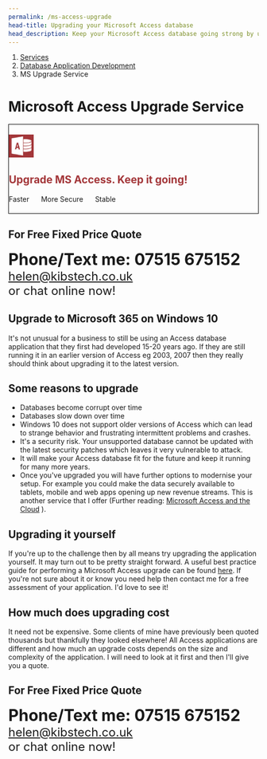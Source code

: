 ```yaml
---
permalink: /ms-access-upgrade
head-title: Upgrading your Microsoft Access database
head_description: Keep your Microsoft Access database going strong by upgrading it to the latest version.
---
```

<nav aria-label="breadcrumb">
  <ol class="breadcrumb">
    <li class="breadcrumb-item"><a href="/">Services</a></li>
    <li class="breadcrumb-item"><a href="/database-developer">Database Application Development</a></li>
    <li class="breadcrumb-item active" aria-current="page">MS Upgrade Service</li>
  </ol>
</nav>

# Microsoft Access Upgrade Service

<!-- <div class="container"><div class="row"><div class="col-2">
Access Job Schedular
</div>
<div class="col-10"> -->

<div class="jumbotron center" style="padding-top:20px;padding-bottom:20px; border:1px solid #000">
 <!-- <div class="lead h1">Get it sorted!</div>-->
<img src="/assets/images/access2.png" style="width:50px;margin:0 auto"/>
<h2 style="color:#A33639">Upgrade MS Access. Keep&nbsp;it&nbsp;going!</h2>

<!-- <div class="lead h1"></div> -->
<div class="h3">Faster&nbsp;<i class="fas fa-check" style="margin-right:1rem; color:green"></i> More Secure&nbsp;<i class="fas fa-check" style="margin-right:1rem; color:green"></i> Stable&nbsp;<i class="fas fa-check" style="margin-right:1.3rem; color:green"></i></div>
  </div>
<div class="alert alert-primary center">
<h2 style="background:none">For Free Fixed Price Quote</h2>
 <div style="font-size:2rem; font-weight:bold">Phone/Text me: <span class="nobr">07515 675152</span></div>
 <div style="font-size:1.5rem"><a href="mailto:helen@kibstech.co.uk">helen@kibstech.co.uk</a><br />
 or chat online now!</div>
 </div>

## Upgrade to Microsoft 365 on Windows 10

It's not unusual for a business to still be using an Access database application that they first had developed 15-20 years ago. If they are still running it in an earlier version of Access eg 2003, 2007 then they really should think about upgrading it to the latest version.

## Some reasons to upgrade

- Databases become corrupt over time
- Databases slow down over time
- Windows 10 does not support older versions of Access which can lead to strange behavior and frustrating intermittent problems and crashes.
- It's a security risk. Your unsupported database cannot be updated with the latest security patches which leaves it very vulnerable to attack.
- It will make your Access database fit for the future and keep it running for many more years.  
- Once you've upgraded you will have further options to modernise your setup. For example you could make the data securely available to tablets, mobile and web apps opening up new revenue streams. This is another service that I offer (Further reading: [Microsoft Access and the Cloud](/articles/microsoft-access-and-the-cloud) ).

## Upgrading it yourself

If you're up to the challenge then by all means try upgrading the application yourself. It may turn out to be pretty straight forward. A useful best practice guide for performing a Microsoft Access upgrade can be found <a href="/articles/upgrading-ms-access-database" target="_blank" alt="How to upgrade a microsoft access database">here</a>. If you're not sure about it or know you need help then contact me for a free assessment of your application. I'd love to see it!

## How much does upgrading cost

It need not be expensive. Some clients of mine have previously been quoted thousands but thankfully they looked elsewhere! All Access applications are different and how much an upgrade costs depends on the size and complexity of the application.  I will need to look at it first and then I'll give you a quote.

<div class="alert alert-primary center">
<h2 style="background:none">For Free Fixed Price Quote</h2>
 <div style="font-size:2rem; font-weight:bold">Phone/Text me: <span class="nobr">07515 675152</span></div>
 <div style="font-size:1.5rem"><a href="mailto:helen@kibstech.co.uk">helen@kibstech.co.uk</a><br />
 or chat online now!</div>
 </div>

     

